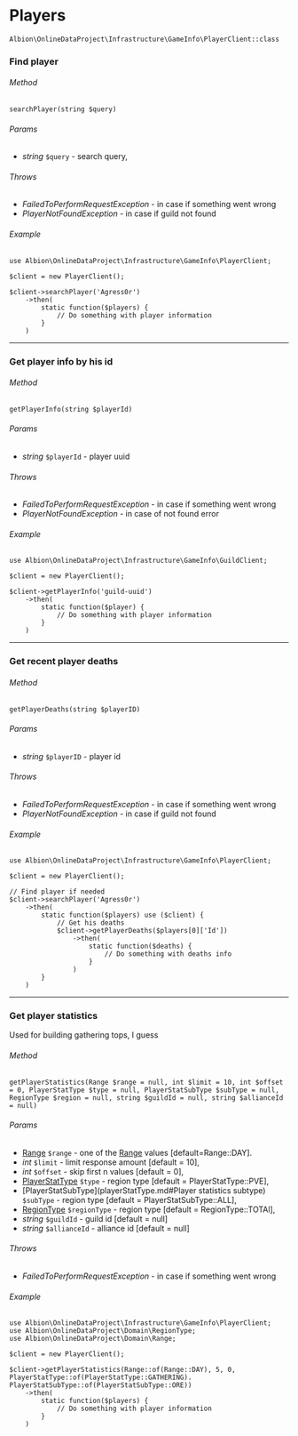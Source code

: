 # Players 

`Albion\OnlineDataProject\Infrastructure\GameInfo\PlayerClient::class`  

### Find player

###### Method
`searchPlayer(string $query)`

###### Params
 * _string_ `$query` - search query,
 
###### Throws
 * _FailedToPerformRequestException_ - in case if something went wrong
 * _PlayerNotFoundException_ - in case if guild not found 

###### Example

```
use Albion\OnlineDataProject\Infrastructure\GameInfo\PlayerClient;
 
$client = new PlayerClient();

$client->searchPlayer('Agress0r')
    ->then(
        static function($players) {
            // Do something with player information
        }
    )
```
---
### Get player info by his id

###### Method
`getPlayerInfo(string $playerId)`

###### Params
 * _string_ `$playerId` - player uuid
 
###### Throws
 * _FailedToPerformRequestException_ - in case if something went wrong
 * _PlayerNotFoundException_ - in case of not found error 

###### Example

```
use Albion\OnlineDataProject\Infrastructure\GameInfo\GuildClient;
 
$client = new PlayerClient();

$client->getPlayerInfo('guild-uuid')
    ->then(
        static function($player) {
            // Do something with player information
        }
    )
```
---
### Get recent player deaths

###### Method
`getPlayerDeaths(string $playerID)`

###### Params
 * _string_ `$playerID` - player id
 
###### Throws
 * _FailedToPerformRequestException_ - in case if something went wrong
 * _PlayerNotFoundException_ - in case if guild not found 

###### Example

```
use Albion\OnlineDataProject\Infrastructure\GameInfo\PlayerClient;
 
$client = new PlayerClient();

// Find player if needed
$client->searchPlayer('Agress0r')
    ->then(
        static function($players) use ($client) {
            // Get his deaths
            $client->getPlayerDeaths($players[0]['Id'])
                ->then(
                    static function($deaths) {
                        // Do something with deaths info
                    }
                )
        }
    )
```
---
### Get player statistics

Used for building gathering tops, I guess

###### Method
`getPlayerStatistics(Range $range = null, int $limit = 10, int $offset = 0, PlayerStatType $type = null, PlayerStatSubType $subType = null, RegionType $region = null, string $guildId = null, string $allianceId = null)`

###### Params
 * [Range](range.md) `$range` - one of the [Range](range.md) values [default=Range::DAY].
 * _int_ `$limit` - limit response amount [default = 10],
  * _int_ `$offset` - skip first n values [default = 0],
  * [PlayerStatType](playerStatType.md) `$type` - region type [default = PlayerStatType::PVE],
  * [PlayerStatSubType](playerStatType.md#Player statistics subtype) `$subType` - region type [default = PlayerStatSubType::ALL],
  * [RegionType](regionType.md) `$regionType` - region type [default = RegionType::TOTAl], 
 * _string_ `$guildId` - guild id [default = null]
 * _string_ `$allianceId` - alliance id [default = null]
 
###### Throws
 * _FailedToPerformRequestException_ - in case if something went wrong 

###### Example

```
use Albion\OnlineDataProject\Infrastructure\GameInfo\PlayerClient;
use Albion\OnlineDataProject\Domain\RegionType;
use Albion\OnlineDataProject\Domain\Range;
 
$client = new PlayerClient();

$client->getPlayerStatistics(Range::of(Range::DAY), 5, 0, PlayerStatType::of(PlayerStatType::GATHERING). PlayerStatSubType::of(PlayerStatSubType::ORE))
    ->then(
        static function($players) {
            // Do something with player information
        }
    )
```